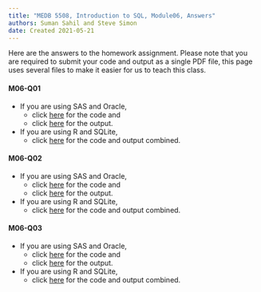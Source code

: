 ```yaml
---
title: "MEDB 5508, Introduction to SQL, Module06, Answers"
authors: Suman Sahil and Steve Simon
date: Created 2021-05-21
---
```


Here are the answers to the homework assignment. Please note that you are required to submit your code and output as a single PDF file, this page uses several files to make it easier for us to teach this class.

#### M06-Q01

+ If you are using SAS and Oracle,
  + click [here][m06q01a] for the code and
  + click [here][m06q01b] for the output.
+ If you are using R and SQLite,
  + click [here][m06q01c] for the code and output combined.

#### M06-Q02

+ If you are using SAS and Oracle,
  + click [here][m06q02a] for the code and
  + click [here][m06q02b] for the output.
+ If you are using R and SQLite,
  + click [here][m06q02c] for the code and output combined.

#### M06-Q03

+ If you are using SAS and Oracle,
  + click [here][m06q03a] for the code and
  + click [here][m06q03b] for the output.
+ If you are using R and SQLite,
  + click [here][m06q03c] for the code and output combined.

[m06q01a]: https://github.com/pmean/introduction-to-sql/blob/master/src/m06-q01-simon-sas-oracle.sas
[m06q02a]: https://github.com/pmean/introduction-to-sql/blob/master/src/m06-q02-simon-sas-oracle.sas
[m06q03a]: https://github.com/pmean/introduction-to-sql/blob/master/src/m06-q03-simon-sas-oracle.sas

[m06q01b]: https://github.com/pmean/introduction-to-sql/blob/master/results/m06-q01-simon-sas-oracle.pdf
[m06q02b]: https://github.com/pmean/introduction-to-sql/blob/master/results/m06-q02-simon-sas-oracle.pdf
[m06q03b]: https://github.com/pmean/introduction-to-sql/blob/master/results/m06-q03-simon-sas-oracle.pdf

[m06q01c]: https://github.com/pmean/introduction-to-sql/blob/master/results/m06-q01-simon-r-sqlite.pdf
[m06q02c]: https://github.com/pmean/introduction-to-sql/blob/master/results/m06-q02-simon-r-sqlite.pdf
[m06q03c]: https://github.com/pmean/introduction-to-sql/blob/master/results/m06-q03-simon-r-sqlite.pdf
